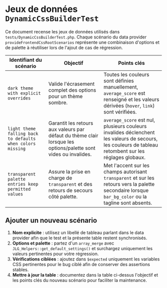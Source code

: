 # Jeux de données `DynamicCssBuilderTest`

Ce document recense les jeux de données utilisés dans `tests/DynamicCssBuilderTest.php`. Chaque scénario du data provider
`provideFrontendCssRootScenarios` représente une combinaison d'options et de palette à réutiliser lors de l'ajout de cas
de régression.

| Identifiant du scénario | Objectif | Points clés |
| --- | --- | --- |
| `dark theme with explicit overrides` | Valide l'écrasement complet des options pour un thème sombre. | Toutes les couleurs sont définies manuellement, `average_score` est renseigné et les valeurs dérivées (`hover`, `link`) sont vérifiées. |
| `light theme falling back to defaults when colors missing` | Garantit les retours aux valeurs par défaut du thème clair lorsque les options/palette sont vides ou invalides. | `average_score` est nul, plusieurs couleurs invalides déclenchent les valeurs de secours, les couleurs de tableau retombent sur les réglages globaux. |
| `transparent palette entries keep permitted values` | Assure la prise en charge de `transparent` et des retours de secours côté palette. | Met l'accent sur les champs autorisant `transparent` et sur les retours vers la palette secondaire lorsque `bar_bg_color` ou la tagline sont absents. |

## Ajouter un nouveau scénario

1. **Nom explicite** : utilisez un libellé de tableau parlant dans le data provider afin que le test et la présente table
   restent synchronisés.
2. **Options et palette** : partez d'un `array_merge` avec `JLG_Helpers::get_default_settings()` et surchargez uniquement
   les valeurs pertinentes pour votre régression.
3. **Vérifications ciblées** : ajoutez dans `$expected` uniquement les variables CSS pertinentes pour le bug ciblé afin de
   conserver des assertions stables.
4. **Mettre à jour la table** : documentez dans la table ci-dessus l'objectif et les points clés du nouveau scénario pour
   faciliter la maintenance.
